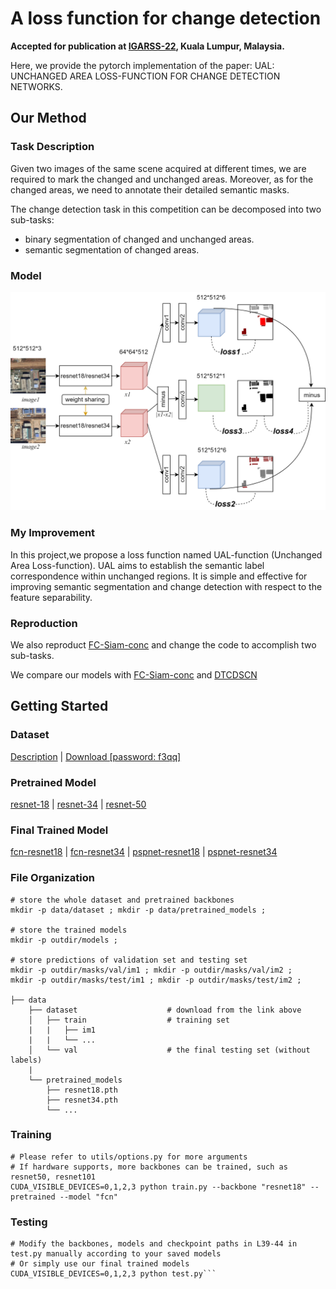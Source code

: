 # A loss function for change detection
**Accepted for publication at [IGARSS-22](https://www.igarss2022.org/default.php), Kuala Lumpur, Malaysia.**

Here, we provide the pytorch implementation of the paper: UAL: UNCHANGED AREA LOSS-FUNCTION FOR CHANGE DETECTION NETWORKS.

## Our Method

### Task Description

Given two images of the same scene acquired at different times, we are required to mark the changed 
and unchanged areas. Moreover, as for the changed areas, we need to annotate their detailed semantic masks. 

The change detection task in this competition can be decomposed into two sub-tasks:
* binary segmentation of changed and unchanged areas.
* semantic segmentation of changed areas.

### Model

![image](https://github.com/Chuan-shanjia/A-loss-function-for-change-detection/blob/master/docs/model.png)

### My Improvement

In this project,we propose a loss function named UAL-function (Unchanged Area Loss-function). UAL aims to establish the semantic label correspondence within unchanged regions. It is simple and effective for improving semantic segmentation and change detection with respect to the feature separability. 

### Reproduction

We also reproduct [FC-Siam-conc](https://github.com/rcdaudt/fully_convolutional_change_detection) and change the code to accomplish two sub-tasks.

We compare our models with [FC-Siam-conc](https://github.com/rcdaudt/fully_convolutional_change_detection) and [DTCDSCN](https://github.com/fitzpchao/DTCDSCN)

## Getting Started

### Dataset
[Description](https://rs.sensetime.com/competition/index.html#/data) | [Download [password: f3qq]](https://pan.baidu.com/s/1Yg90vlAiKezSoxH7WEoV6g) 

### Pretrained Model
[resnet-18](https://drive.google.com/file/d/1-vd9x7PMTgGTVQpAaNWF5tGy-NeLLdzB/view?usp=sharing) | [resnet-34](https://drive.google.com/file/d/1w68FmzmTTCRpLjS4pQGiR4IGGotL5iXo/view?usp=sharing) | [resnet-50](https://drive.google.com/file/d/1yvo8LT3rN4XhHR0nYfi2aVjtb1tL54mJ/view?usp=sharing)

### Final Trained Model
[fcn-resnet18](https://drive.google.com/file/d/1UfByShVuCxnsXVpCCFXAaYns_RYJ6rY9/view?usp=sharing) | [fcn-resnet34](https://drive.google.com/file/d/1NL80WmA3dzcoV3za-E0bvU0ZFOzjkLUL/view?usp=sharing) | [pspnet-resnet18](https://drive.google.com/file/d/1qsKBX4VU5RH_-yx4FXbRKXLprPPzSH7n/view?usp=sharing) | [pspnet-resnet34](https://drive.google.com/file/d/19Pdl1BR6_Hjdl9JcKTPwyR6dCYBb0C1G/view?usp=sharing)

### File Organization
```
# store the whole dataset and pretrained backbones
mkdir -p data/dataset ; mkdir -p data/pretrained_models ;

# store the trained models
mkdir -p outdir/models ; 

# store predictions of validation set and testing set
mkdir -p outdir/masks/val/im1 ; mkdir -p outdir/masks/val/im2 ;
mkdir -p outdir/masks/test/im1 ; mkdir -p outdir/masks/test/im2 ;

├── data
    ├── dataset                    # download from the link above
    │   ├── train                  # training set
    |   |   ├── im1
    |   |   └── ...
    │   └── val                    # the final testing set (without labels)
    |
    └── pretrained_models
        ├── resnet18.pth
        ├── resnet34.pth
        └── ...
```

### Training
```
# Please refer to utils/options.py for more arguments
# If hardware supports, more backbones can be trained, such as resnet50, resnet101
CUDA_VISIBLE_DEVICES=0,1,2,3 python train.py --backbone "resnet18" --pretrained --model "fcn"
```

### Testing
```
# Modify the backbones, models and checkpoint paths in L39-44 in test.py manually according to your saved models
# Or simply use our final trained models
CUDA_VISIBLE_DEVICES=0,1,2,3 python test.py```

